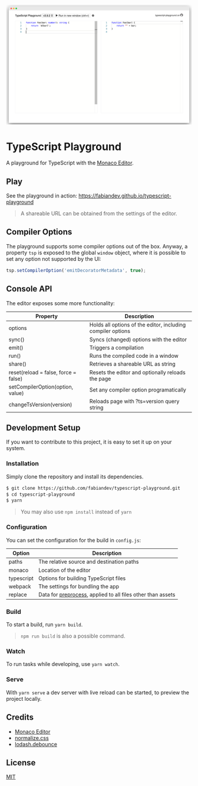 <p align="center">
  <img width="620" src="typescript-playground.png">
</p>

# TypeScript Playground

A playground for TypeScript with the [Monaco Editor](https://github.com/Microsoft/monaco-editor).

## Play

See the playground in action: https://fabiandev.github.io/typescript-playground

> A shareable URL can be obtained from the settings of the editor.

## Compiler Options

The playground supports some compiler options out of the box. Anyway, a property `tsp` is exposed to the global `window` object, where it is possible to set any option not supported by the UI:

```js
tsp.setCompilerOption('emitDecoratorMetadata', true);
```

## Console API

The editor exposes some more functionality:

| Property                             | Description
|--------------------------------------|--------------------------------------------------
| options                              | Holds all options of the editor, including compiler options
| sync()                               | Syncs (changed) options with the editor
| emit()                               | Triggers a compilation
| run()                                | Runs the compiled code in a window
| share()                              | Retrieves a shareable URL as string
| reset(reload = false, force = false) | Resets the editor and optionally reloads the page
| setCompilerOption(option, value)     | Set any compiler option programatically
| changeTsVersion(version)             | Reloads page with ?ts=version query string

## Development Setup

If you want to contribute to this project, it is easy to set it up on your system.

### Installation

Simply clone the repository and install its dependencies.

```sh
$ git clone https://github.com/fabiandev/typescript-playground.git
$ cd typescript-playground
$ yarn
```

> You may also use `npm install` instead of `yarn`

### Configuration

You can set the configuration for the build in `config.js`:

|   Option   |                        Description                          |
|------------|-------------------------------------------------------------|
| paths      | The relative source and destination paths                   |
| monaco     | Location of the editor                                      |
| typescript | Options for building TypeScript files                       |
| webpack    | The settings for bundling the app                           |
| replace    | Data for [preprocess](https://github.com/jsoverson/preprocess), applied to all files other than assets |

### Build

To start a build, run `yarn build`.

> `npm run build` is also a possible command.

### Watch

To run tasks while developing, use `yarn watch`.

### Serve

With `yarn serve` a dev server with live reload can be started, to preview the project locally.

## Credits

- [Monaco Editor](https://github.com/Microsoft/monaco-editor)
- [normalize.css](https://github.com/necolas/normalize.css)
- [lodash.debounce](https://github.com/lodash/lodash)

## License

[MIT](https://github.com/fabiandev/typescript-playground/blob/master/LICENSE)
